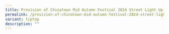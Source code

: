 ```yaml
---
title: Provision of Chinatown Mid Autumn Festival 2024 Street Light Up
permalink: /provision-of-chinatown-mid-autumn-festival-2024-street-light-up/
variant: tiptap
description: ""
---
```

